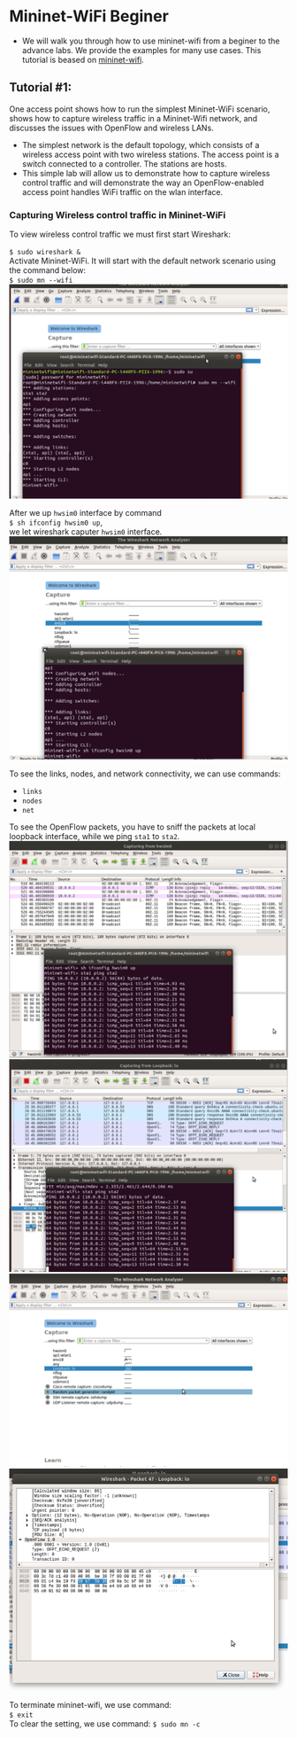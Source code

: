 # Mininet-WiFi Beginer
- We will walk you through how to use mininet-wifi from a beginer to the advance labs. We provide the examples for many use cases. This tutorial is beased on [mininet-wifi](https://www.brianlinkletter.com/2016/04/mininet-wifi-software-defined-network-emulator-supports-wifi-networks/).

## Tutorial #1: 
One access point shows how to run the simplest Mininet-WiFi scenario, shows how to capture wireless traffic in a Mininet-Wifi network, and discusses the issues with OpenFlow and wireless LANs. 
- The simplest network is the default topology, which consists of a wireless access point with two wireless stations. The access point is a switch connected to a controller. The stations are hosts.
- This simple lab will allow us to demonstrate how to capture wireless control traffic and will demonstrate the way an OpenFlow-enabled access point handles WiFi traffic on the wlan interface.

### Capturing Wireless control traffic in Mininet-WiFi
 To view wireless control traffic we must first start Wireshark:

`$ sudo wireshark &` <br/>
Activate Mininet-WiFi. It will start with the default network scenario using the command below: <br/>
`$ sudo mn --wifi` <br/>
![wireshark_activate](./Figure/Tutorial_1/Activate_mininet-wifi.png) <br/>

After we up `hwsim0` interface by command <br/>
`$ sh ifconfig hwsim0 up`, <br/>
we let wireshark caputer `hwsim0` interface. <br/>
![hwsim0](./Figure/Tutorial_1/hwsim0.png) <br/>

To see the links, nodes, and network connectivity, we can use commands: <br/>
- `links`
- `nodes`
- `net` <br/>

To see the OpenFlow packets, you have to sniff the packets at local loopback interface, while we ping `sta1` to `sta2`. <br/>
![ping_station](./Figure/Tutorial_1/ping_two_stations.png) <br/>
![ping_loopback](./Figure/Tutorial_1/ping_loopback.png) <br/>
![openflow](./Figure/Tutorial_1/wireshark_loopback.png) <br/>
![openflow_packet](./Figure/Tutorial_1/openflow_packet.png) <br/>

To terminate mininet-wifi, we use command: <br/>
`$ exit` <br/>
To clear the setting, we use command: <brr/>
`$ sudo mn -c` <br/>
